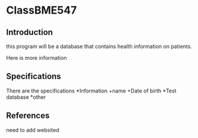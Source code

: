 # ClassBME547
## Introduction
this program will be a database that contains health information on patients.

Here is more information

## Specifications
There are the specifications
*Information
 +name
 +Date of birth
*Test database
*other


## References
need to add websited